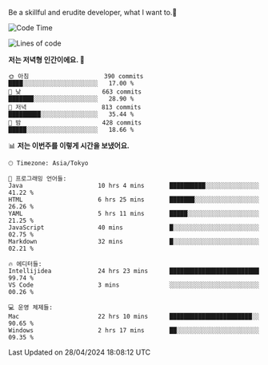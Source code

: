 Be a skillful and erudite developer, what I want to.👶

<!--START_SECTION:waka-->
![Code Time](http://img.shields.io/badge/Code%20Time-741%20hrs%2016%20mins-blue)

![Lines of code](https://img.shields.io/badge/%EC%A0%80%EB%8A%94%20%EC%97%AC%ED%83%9C%EA%B9%8C%EC%A7%80%20-1.6%20million%20%EC%A4%84%EC%9D%98%20%EC%BD%94%EB%93%9C%EB%A5%BC%20%EC%9E%91%EC%84%B1%ED%96%88%EC%96%B4%EC%9A%94.-blue)

**저는 저녁형 인간이에요. 🦉** 

```text
🌞 아침                     390 commits         ████░░░░░░░░░░░░░░░░░░░░░   17.00 % 
🌆 낮　                     663 commits         ███████░░░░░░░░░░░░░░░░░░   28.90 % 
🌃 저녁                     813 commits         █████████░░░░░░░░░░░░░░░░   35.44 % 
🌙 밤　                     428 commits         █████░░░░░░░░░░░░░░░░░░░░   18.66 % 
```


📊 **저는 이번주를 이렇게 시간을 보냈어요.** 

```text
🕑︎ Timezone: Asia/Tokyo

💬 프로그래밍 언어들: 
Java                     10 hrs 4 mins       ██████████░░░░░░░░░░░░░░░   41.22 % 
HTML                     6 hrs 25 mins       ███████░░░░░░░░░░░░░░░░░░   26.26 % 
YAML                     5 hrs 11 mins       █████░░░░░░░░░░░░░░░░░░░░   21.25 % 
JavaScript               40 mins             █░░░░░░░░░░░░░░░░░░░░░░░░   02.75 % 
Markdown                 32 mins             █░░░░░░░░░░░░░░░░░░░░░░░░   02.21 % 

🔥 에디터들: 
Intellijidea             24 hrs 23 mins      █████████████████████████   99.74 % 
VS Code                  3 mins              ░░░░░░░░░░░░░░░░░░░░░░░░░   00.26 % 

💻 운영 체제들: 
Mac                      22 hrs 10 mins      ███████████████████████░░   90.65 % 
Windows                  2 hrs 17 mins       ██░░░░░░░░░░░░░░░░░░░░░░░   09.35 % 
```


 Last Updated on 28/04/2024 18:08:12 UTC
<!--END_SECTION:waka-->
